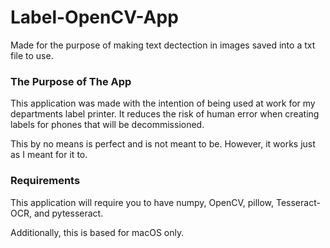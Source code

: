 # Label-OpenCV-App
Made for the purpose of making text dectection in images saved into a txt file to use.


### The Purpose of The App

This application was made with the intention of being used at work for my departments label printer. It reduces the risk of human error when creating labels for phones that will be decommissioned. 

This by no means is perfect and is not meant to be. However, it works just as I meant for it to.

### Requirements

This application will require you to have numpy, OpenCV, pillow, Tesseract-OCR, and pytesseract.

Additionally, this is based for macOS only. 

